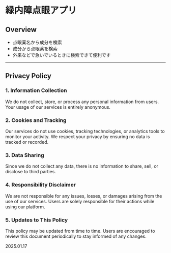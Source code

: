 # 緑内障点眼アプリ

## Overview
- 点眼薬名から成分を検索
- 成分から点眼薬を検索
- 外来などで急いでいるときに検索できて便利です

---
## Privacy Policy

### 1. Information Collection

We do not collect, store, or process any personal information from users. Your usage of our services is entirely anonymous.

### 2. Cookies and Tracking

Our services do not use cookies, tracking technologies, or analytics tools to monitor your activity. We respect your privacy by ensuring no data is tracked or recorded.

### 3. Data Sharing

Since we do not collect any data, there is no information to share, sell, or disclose to third parties.

### 4. Responsibility Disclaimer

We are not responsible for any issues, losses, or damages arising from the use of our services. Users are solely responsible for their actions while using our platform.

### 5. Updates to This Policy

This policy may be updated from time to time. Users are encouraged to review this document periodically to stay informed of any changes.

2025.01.17
